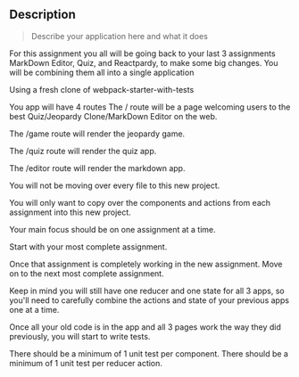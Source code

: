 
## Description

> Describe your application here and what it does

For this assignment you all will be going back to your last 3 assignments MarkDown Editor, Quiz, and Reactpardy, to make some big changes. You will be combining them all into a single application

Using a fresh clone of webpack-starter-with-tests

You app will have 4 routes
The / route will be a page welcoming users to the best Quiz/Jeopardy Clone/MarkDown Editor on the web.

The /game route will render the jeopardy game.

The /quiz route will render the quiz app.

The /editor route will render the markdown app.

You will not be moving over every file to this new project.

You will only want to copy over the components and actions from each assignment into this new project.

Your main focus should be on one assignment at a time.

Start with your most complete assignment.

Once that assignment is completely working in the new assignment. Move on to the next most complete assignment.

Keep in mind you will still have one reducer and one state for all 3 apps, so you'll need to carefully combine the actions and state of your previous apps one at a time.

Once all your old code is in the app and all 3 pages work the way they did previously, you will start to write tests.

There should be a minimum of 1 unit test per component.
There should be a minimum of 1 unit test per reducer action.
